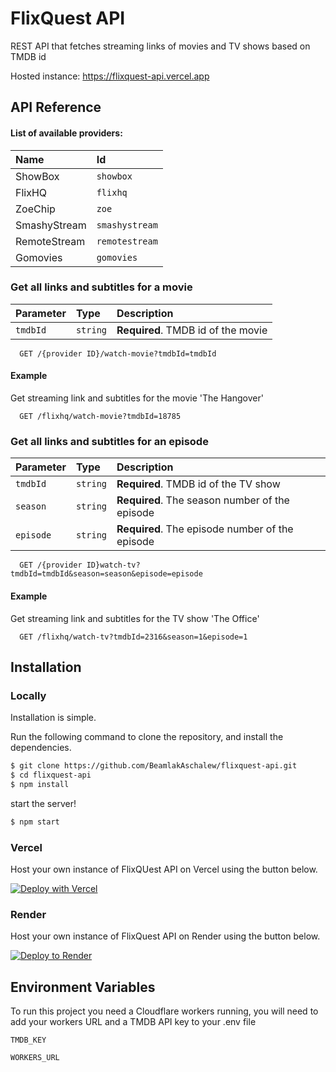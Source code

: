 
# FlixQuest API

REST API that fetches streaming links of movies and TV shows based on TMDB id


Hosted instance: https://flixquest-api.vercel.app

## API Reference

#### List of available providers:
| Name         | Id            |
| :--------    | :-------      |
| ShowBox      | `showbox`     |
| FlixHQ       | `flixhq`      |
| ZoeChip      | `zoe`         |
| SmashyStream | `smashystream`|
| RemoteStream | `remotestream`|
| Gomovies     | `gomovies`    |


### Get all links and subtitles for a movie

| Parameter | Type     | Description                |
| :-------- | :------- | :------------------------- |
| `tmdbId`  | `string` | **Required**. TMDB id of the movie|

```http
  GET /{provider ID}/watch-movie?tmdbId=tmdbId
```

#### Example
Get streaming link and subtitles for the movie 'The Hangover'

```http
  GET /flixhq/watch-movie?tmdbId=18785
```

### Get all links and subtitles for an episode

| Parameter | Type     | Description                |
| :-------- | :------- | :------------------------- |
| `tmdbId`  | `string` | **Required**. TMDB id of the TV show|
| `season`  | `string` | **Required**. The season number of the episode |
| `episode`  | `string` | **Required**. The episode number of the episode |

```http
  GET /{provider ID}watch-tv?tmdbId=tmdbId&season=season&episode=episode
```

#### Example
Get streaming link and subtitles for the TV show 'The Office'

```http
  GET /flixhq/watch-tv?tmdbId=2316&season=1&episode=1
```




## Installation
### Locally
Installation is simple.

Run the following command to clone the repository, and install the dependencies.

```sh
$ git clone https://github.com/BeamlakAschalew/flixquest-api.git
$ cd flixquest-api
$ npm install
```

start the server!

```sh
$ npm start
```



### Vercel
Host your own instance of FlixQUest API on Vercel using the button below.

[![Deploy with Vercel](https://vercel.com/button)](https://vercel.com/new/clone?repository-url=https%3A%2F%2Fgithub.com%BeamlakAschalew%2Fflixquest-api)

### Render
Host your own instance of FlixQuest API on Render using the button below.

[![Deploy to Render](https://render.com/images/deploy-to-render-button.svg)](https://render.com/deploy?repo=https://github.com/BeamlakAschalew/flixquest-api)


## Environment Variables

To run this project you need a Cloudflare workers running, you will need to add your workers URL and a TMDB API key to your .env file



`TMDB_KEY`

`WORKERS_URL`

